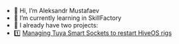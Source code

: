 - 👋 Hi, I’m Aleksandr Mustafaev
- 🌱 I’m currently learning in SkillFactory
- 🌟 I already have two projects:
- 1️⃣ [Managing Tuya Smart Sockets to restart HiveOS rigs](https://github.com/avmustafaev/Tuya-Smart-Socket-for-Hive-OS)


<!---
avmustafaev/avmustafaev is a ✨ special ✨ repository because its `README.md` (this file) appears on your GitHub profile.
You can click the Preview link to take a look at your changes.
--->
